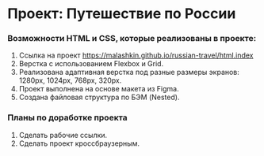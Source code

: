# Проект: Путешествие по России
### Возможности HTML и CSS, которые реализованы в проекте:
1. Ссылка на проект https://malashkin.github.io/russian-travel/html.index
2. Верстка с использованием Flexbox и Grid.
3. Реализована адаптивная верстка под разные размеры экранов: 1280px, 1024px, 768px, 320px.
4. Проект выполнена на основе макета из Figma. 
5. Создана файловая структура по БЭМ (Nested). 
### Планы по доработке проекта
1. Сделать рабочие ссылки.
2. Сделать проект кроссбраузерным.
